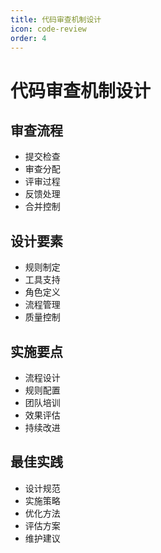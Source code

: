 ```yaml
---
title: 代码审查机制设计
icon: code-review
order: 4
---
```


# 代码审查机制设计

## 审查流程
- 提交检查
- 审查分配
- 评审过程
- 反馈处理
- 合并控制

## 设计要素
- 规则制定
- 工具支持
- 角色定义
- 流程管理
- 质量控制

## 实施要点
- 流程设计
- 规则配置
- 团队培训
- 效果评估
- 持续改进

## 最佳实践
- 设计规范
- 实施策略
- 优化方法
- 评估方案
- 维护建议
